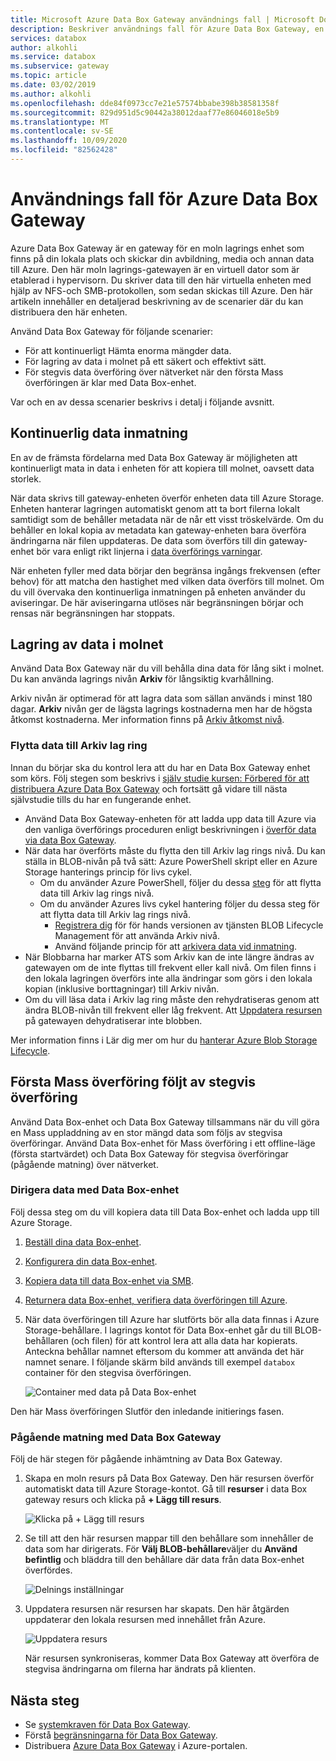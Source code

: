 ```yaml
---
title: Microsoft Azure Data Box Gateway användnings fall | Microsoft Docs
description: Beskriver användnings fall för Azure Data Box Gateway, en lagrings lösning för virtuella enheter som gör att du kan överföra data till Azure
services: databox
author: alkohli
ms.service: databox
ms.subservice: gateway
ms.topic: article
ms.date: 03/02/2019
ms.author: alkohli
ms.openlocfilehash: dde84f0973cc7e21e57574bbabe398b38581358f
ms.sourcegitcommit: 829d951d5c90442a38012daaf77e86046018e5b9
ms.translationtype: MT
ms.contentlocale: sv-SE
ms.lasthandoff: 10/09/2020
ms.locfileid: "82562428"
---
```

# <a name="use-cases-for-azure-data-box-gateway"></a>Användnings fall för Azure Data Box Gateway

Azure Data Box Gateway är en gateway för en moln lagrings enhet som finns på din lokala plats och skickar din avbildning, media och annan data till Azure. Den här moln lagrings-gatewayen är en virtuell dator som är etablerad i hypervisorn. Du skriver data till den här virtuella enheten med hjälp av NFS-och SMB-protokollen, som sedan skickas till Azure. Den här artikeln innehåller en detaljerad beskrivning av de scenarier där du kan distribuera den här enheten.

Använd Data Box Gateway för följande scenarier:

- För att kontinuerligt Hämta enorma mängder data.
- För lagring av data i molnet på ett säkert och effektivt sätt.
- För stegvis data överföring över nätverket när den första Mass överföringen är klar med Data Box-enhet.

Var och en av dessa scenarier beskrivs i detalj i följande avsnitt.


## <a name="continuous-data-ingestion"></a>Kontinuerlig data inmatning

En av de främsta fördelarna med Data Box Gateway är möjligheten att kontinuerligt mata in data i enheten för att kopiera till molnet, oavsett data storlek.

När data skrivs till gateway-enheten överför enheten data till Azure Storage. Enheten hanterar lagringen automatiskt genom att ta bort filerna lokalt samtidigt som de behåller metadata när de når ett visst tröskelvärde. Om du behåller en lokal kopia av metadata kan gateway-enheten bara överföra ändringarna när filen uppdateras. De data som överförs till din gateway-enhet bör vara enligt rikt linjerna i [data överförings varningar](data-box-gateway-limits.md#data-upload-caveats).

När enheten fyller med data börjar den begränsa ingångs frekvensen (efter behov) för att matcha den hastighet med vilken data överförs till molnet. Om du vill övervaka den kontinuerliga inmatningen på enheten använder du aviseringar. De här aviseringarna utlöses när begränsningen börjar och rensas när begränsningen har stoppats.

## <a name="cloud-archival-of-data"></a>Lagring av data i molnet

Använd Data Box Gateway när du vill behålla dina data för lång sikt i molnet. Du kan använda lagrings nivån **Arkiv** för långsiktig kvarhållning.

Arkiv nivån är optimerad för att lagra data som sällan används i minst 180 dagar. **Arkiv** nivån ger de lägsta lagrings kostnaderna men har de högsta åtkomst kostnaderna. Mer information finns på [Arkiv åtkomst nivå](/azure/storage/blobs/storage-blob-storage-tiers#archive-access-tier).

### <a name="move-data-to-archive-tier"></a>Flytta data till Arkiv lag ring

Innan du börjar ska du kontrol lera att du har en Data Box Gateway enhet som körs. Följ stegen som beskrivs i [själv studie kursen: Förbered för att distribuera Azure Data Box Gateway](data-box-gateway-deploy-prep.md) och fortsätt gå vidare till nästa självstudie tills du har en fungerande enhet.

- Använd Data Box Gateway-enheten för att ladda upp data till Azure via den vanliga överförings proceduren enligt beskrivningen i [överför data via data Box Gateway](data-box-gateway-deploy-add-shares.md).
- När data har överförts måste du flytta den till Arkiv lag rings nivå. Du kan ställa in BLOB-nivån på två sätt: Azure PowerShell skript eller en Azure Storage hanterings princip för livs cykel.  
    - Om du använder Azure PowerShell, följer du dessa [steg](/azure/databox/data-box-how-to-set-data-tier#use-azure-powershell-to-set-the-blob-tier) för att flytta data till Arkiv lag rings nivå.
    - Om du använder Azures livs cykel hantering följer du dessa steg för att flytta data till Arkiv lag rings nivå.
        - [Registrera dig](/azure/storage/common/storage-lifecycle-management-concepts) för för hands versionen av tjänsten BLOB Lifecycle Management för att använda Arkiv nivå.
        - Använd följande princip för att [arkivera data vid inmatning](/azure/storage/blobs/storage-lifecycle-management-concepts#archive-data-after-ingest).
- När Blobbarna har marker ATS som Arkiv kan de inte längre ändras av gatewayen om de inte flyttas till frekvent eller kall nivå. Om filen finns i den lokala lagringen överförs inte alla ändringar som görs i den lokala kopian (inklusive borttagningar) till Arkiv nivån.
- Om du vill läsa data i Arkiv lag ring måste den rehydratiseras genom att ändra BLOB-nivån till frekvent eller låg frekvent. Att [Uppdatera resursen](data-box-gateway-manage-shares.md#refresh-shares) på gatewayen dehydratiserar inte blobben.

Mer information finns i Lär dig mer om hur du [hanterar Azure Blob Storage Lifecycle](/azure/storage/common/storage-lifecycle-management-concepts).

## <a name="initial-bulk-transfer-followed-by-incremental-transfer"></a>Första Mass överföring följt av stegvis överföring

Använd Data Box-enhet och Data Box Gateway tillsammans när du vill göra en Mass uppladdning av en stor mängd data som följs av stegvisa överföringar. Använd Data Box-enhet för Mass överföring i ett offline-läge (första startvärdet) och Data Box Gateway för stegvisa överföringar (pågående matning) över nätverket.

### <a name="seed-the-data-with-data-box"></a>Dirigera data med Data Box-enhet

Följ dessa steg om du vill kopiera data till Data Box-enhet och ladda upp till Azure Storage.

1. [Beställ dina data Box-enhet](/azure/databox/data-box-deploy-ordered).
2. [Konfigurera din data Box-enhet](/azure/databox/data-box-deploy-set-up).
3. [Kopiera data till data Box-enhet via SMB](/azure/databox/data-box-deploy-copy-data).
4. [Returnera data Box-enhet, verifiera data överföringen till Azure](/azure/databox/data-box-deploy-picked-up).
5. När data överföringen till Azure har slutförts bör alla data finnas i Azure Storage-behållare. I lagrings kontot för Data Box-enhet går du till BLOB-behållaren (och filen) för att kontrol lera att alla data har kopierats. Anteckna behållar namnet eftersom du kommer att använda det här namnet senare. I följande skärm bild används till exempel `databox` container för den stegvisa överföringen.

    ![Container med data på Data Box-enhet](media/data-box-gateway-use-cases/data-container1.png)

Den här Mass överföringen Slutför den inledande initierings fasen.

### <a name="ongoing-feed-with-data-box-gateway"></a>Pågående matning med Data Box Gateway

Följ de här stegen för pågående inhämtning av Data Box Gateway. 

1. Skapa en moln resurs på Data Box Gateway. Den här resursen överför automatiskt data till Azure Storage-kontot. Gå till **resurser** i data Box gateway resurs och klicka på **+ Lägg till resurs**.

    ![Klicka på + Lägg till resurs](media/data-box-gateway-use-cases/add-share1.png)

2. Se till att den här resursen mappar till den behållare som innehåller de data som har dirigerats. För **Välj BLOB-behållare**väljer du **Använd befintlig** och bläddra till den behållare där data från data Box-enhet överfördes.

    ![Delnings inställningar](media/data-box-gateway-use-cases/share-settings-select-existing-container1.png)

3. Uppdatera resursen när resursen har skapats. Den här åtgärden uppdaterar den lokala resursen med innehållet från Azure.

    ![Uppdatera resurs](media/data-box-gateway-use-cases/refresh-share1.png)

    När resursen synkroniseras, kommer Data Box Gateway att överföra de stegvisa ändringarna om filerna har ändrats på klienten.

## <a name="next-steps"></a>Nästa steg

- Se [systemkraven för Data Box Gateway](data-box-gateway-system-requirements.md).
- Förstå [begränsningarna för Data Box Gateway](data-box-gateway-limits.md).
- Distribuera [Azure Data Box Gateway](data-box-gateway-deploy-prep.md) i Azure-portalen.